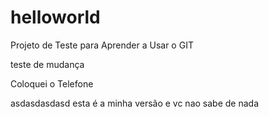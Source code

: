 # helloworld
Projeto de Teste para Aprender a Usar o GIT

teste de mudança

Coloquei o Telefone


asdasdasdasd
esta é a minha versão e vc nao sabe de nada
